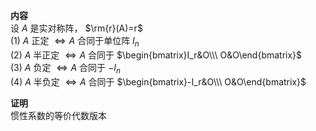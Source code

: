 **内容**  
设 $A$ 是实对称阵， $\rm{r}(A)=r$  
 $(1)\ A$ 正定 $\Leftrightarrow A$ 合同于单位阵 $I_n$  
 $(2)\ A$ 半正定 $\Leftrightarrow A$ 合同于 $\begin{bmatrix}I_r&O\\\ O&O\end{bmatrix}$  
 $(3)\ A$ 负定 $\Leftrightarrow A$ 合同于 $-I_n$  
 $(4)\ A$ 半负定 $\Leftrightarrow A$ 合同于 $\begin{bmatrix}-I_r&O\\\ O&O\end{bmatrix}$  
  
**证明**  
惯性系数的等价代数版本  
